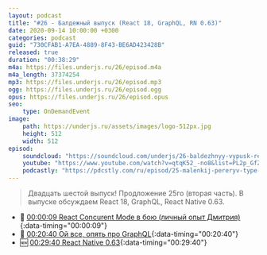 ```yaml
---
layout: podcast
title: "#26 - Балдежный выпуск (React 18, GraphQL, RN 0.63)"
date: 2020-09-14 10:00:00 +0300
categories: podcast
guid: "730CFAB1-A7EA-4889-8F43-BE6AD423428B"
released: true
duration: "00:38:29"
m4a: https://files.underjs.ru/26/episod.m4a
m4a_length: 37374254
mp3: https://files.underjs.ru/26/episod.mp3
ogg: https://files.underjs.ru/26/episod.ogg
opus: https://files.underjs.ru/26/episod.opus
seo:
    type: OnDemandEvent
image:
    path: https://underjs.ru/assets/images/logo-512px.jpg
    height: 512
    width: 512
episod:
    soundcloud: "https://soundcloud.com/underjs/26-baldezhnyy-vypusk-react-18-graphql-rn-063"
    youtube: "https://www.youtube.com/watch?v=qtqK52_-no8&list=PL2p_GfZz-_1OWXrKUZRBc8LzMz5FJNXW7"
    podcastly: "https://pdcstly.com/ru/episod/25-malenkij-pereryv-type-script-4-angular-10/6437067"
---
```


> Двадцать шестой выпуск! Продложение 25го (вторая часть). В выпуске обсуждаем React 18, GraphQL, React Native 0.63.

- 🤔 [00:00:09 React Concurent Mode в бою (личный опыт Дмитрия)](#){:data-timing="00:00:09"}
- 🤔 [00:20:40 Ой все, опять про GraphQL](#){:data-timing="00:20:40"}
- 🆕 [00:29:40 React Native 0.63](#){:data-timing="00:29:40"}
